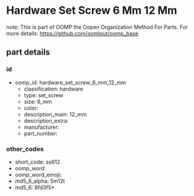 # Hardware Set Screw 6 Mm 12 Mm  

note: This is part of OOMP the Oopen Organization Method For Parts. For more details: https://github.com/oomlout/oomp_base

##  part details





### id
* oomp_id: hardware_set_screw_6_mm_12_mm
  * classification: hardware
  * type: set_screw
  * size: 6_mm
  * color: 
  * description_main: 12_mm
  * description_extra: 
  * manufacturer: 
  * part_number: 

### other_codes
* short_code: ss612
* oomp_word: 
* oomp_word_emoji: 
* md5_6_alpha: 5m12t
* md5_6: 8fd3f5* 